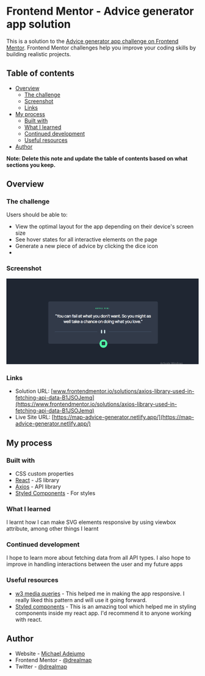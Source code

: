 # Frontend Mentor - Advice generator app solution

This is a solution to the [Advice generator app challenge on Frontend Mentor](https://www.frontendmentor.io/challenges/advice-generator-app-QdUG-13db). Frontend Mentor challenges help you improve your coding skills by building realistic projects.

## Table of contents

- [Overview](#overview)
  - [The challenge](#the-challenge)
  - [Screenshot](#screenshot)
  - [Links](#links)
- [My process](#my-process)
  - [Built with](#built-with)
  - [What I learned](#what-i-learned)
  - [Continued development](#continued-development)
  - [Useful resources](#useful-resources)
- [Author](#author)

**Note: Delete this note and update the table of contents based on what sections you keep.**

## Overview

### The challenge

Users should be able to:
- View the optimal layout for the app depending on their device's screen size
- See hover states for all interactive elements on the page
- Generate a new piece of advice by clicking the dice icon
- 

### Screenshot

![screenshot](./screenshot.png)



### Links

- Solution URL: [www.frontendmentor.io/solutions/axios-library-used-in-fetching-api-data-B1JSOJemq](https://www.frontendmentor.io/solutions/axios-library-used-in-fetching-api-data-B1JSOJemq)
- Live Site URL: [https://map-advice-generator.netlify.app/](https://map-advice-generator.netlify.app/)

## My process

### Built with

- CSS custom properties
- [React](https://reactjs.org/) - JS library
- [Axios](https://axios-http.com/docs/intro/) - API library
- [Styled Components](https://styled-components.com/) - For styles


### What I learned

I learnt how I can make SVG elements responsive by using viewbox attribute, among other things I learnt


### Continued development

I hope to learn more about fetching data from all API types. I also hope to improve in handling interactions between the user and my future apps


### Useful resources

- [w3 media queries](https://www.w3schools.com/css/css_rwd_mediaqueries.asp) - This helped me in making the app responsive. I really liked this pattern and will use it going forward.
- [Styled components](https://styled-components.com/docs) - This is an amazing tool which helped me in styling components inside my react app. I'd recommend it to anyone working with react.

## Author

- Website - [Michael Adejumo](https://silly-leavitt-18ea94.netlify.app/)
- Frontend Mentor - [@drealmap](https://www.frontendmentor.io/profile/drealmap)
- Twitter - [@drealmap](https://www.twitter.com/drealmap)